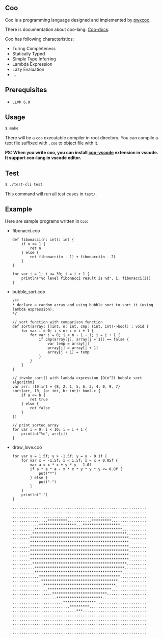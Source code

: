 ## Coo

Coo is a programming language designed and implemented by [pwxcoo](https://github.com/pwxcoo).

There is documentation about coo-lang. [Coo-docs](https://coo-docs.readthedocs.io/en/latest/).

Coo has following characteristics:

- Turing Completeness
- Statically Typed
- Simple Type Inferring
- Lambda Expression
- Lazy Evaluation
- ...

## Prerequisites

- `LLVM 6.0`

## Usage

```sh
$ make
```

There will be a `coo` executable compiler in root directory. You can compile a text file suffixed with `.coo` to object file with it.

**PS: When you write coo, you can install [coo-vscode](https://marketplace.visualstudio.com/items?itemName=pwxcoo.coo-vscode) extension in vscode. It support coo-lang in vscode editor.**

## Test

```sh
$ ./test-cli test
```

This command will run all test cases in `test/`.

## Example

Here are sample programs written in `Coo`:

- fibonacci.coo
    ```coo
    def fibonacci(n: int): int {
        if n <= 1 {
            ret n
        } else {
            ret fibonacci(n - 1) + fibonacci(n - 2)
        }
    }

    for var i = 1; i <= 30; i = i + 1 {
        println("%d level fibonacci result is %d", i, fibonacci(i))
    }
    ```

- bubble_sort.coo
    ```coo
    /**
    * declare a random array and using bubble sort to sort it (using lambda expression).
    */

    // sort function with comparison function
    def sort(array: []int, n: int, cmp: (int, int)->bool) : void {
        for var i = 0; i < n; i = i + 1 {
            for var j = 0; j < n - 1 - i; j = j + 1 {
                if cmp(array[j], array[j + 1]) == false {
                    var temp = array[j]
                    array[j] = array[j + 1]
                    array[j + 1] = temp
                }
            }
        }
    }

    // invoke sort() with lambda expression [O(n^2) bubble sort algorithm]
    var arr: [10]int = {8, 2, 1, 5, 6, 3, 4, 0, 9, 7}
    sort(arr, 10, (a: int, b: int): bool-> {
        if a <= b {
            ret true
        } else {
            ret false
        }
    })

    // print sorted array
    for var i = 0; i < 10; i = i + 1 {
        println("%d", arr[i])
    }
    ```
- draw_love.coo
    ```coo
    for var y = 1.5f; y > -1.5f; y = y - 0.1f {
        for var x = -1.5f; x < 1.5f; x = x + 0.05f {
            var a = x * x + y * y - 1.0f
            if a * a * a - x * x * y * y * y <= 0.0f {
                put("*")
            } else {
                put(".")
            }
        }
        println(".")
    }

    .............................................................
    .............................................................
    .............................................................
    ................*********...........*********................
    ............*****************...*****************............
    ..........****************************************...........
    .........*******************************************.........
    ........*********************************************........
    ........*********************************************........
    ........*********************************************........
    ........*********************************************........
    ........*********************************************........
    ........*********************************************........
    .........*******************************************.........
    ..........*****************************************..........
    ..........****************************************...........
    ............*************************************............
    .............***********************************.............
    ..............*********************************..............
    ................*****************************................
    ..................*************************..................
    ....................*********************....................
    .......................***************.......................
    ..........................*********..........................
    .............................***.............................
    .............................................................
    .............................................................
    .............................................................
    .............................................................
    .............................................................

    ```




